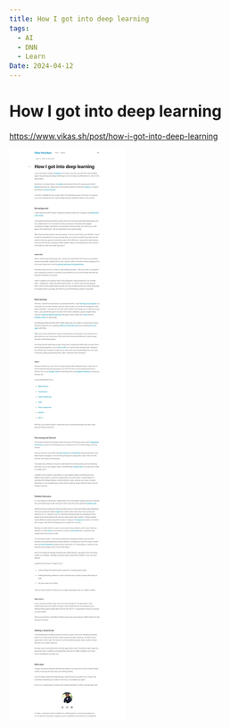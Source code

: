 ```yaml
---
title: How I got into deep learning
tags:
  - AI
  - DNN
  - Learn
Date: 2024-04-12
---
```


# How I got into deep learning

<https://www.vikas.sh/post/how-i-got-into-deep-learning>


![](../_asset/2024-04-12_LearnDeepLearning_image_1.jpg)